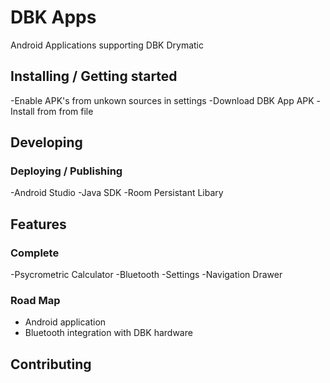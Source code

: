# DBK Apps

Android Applications supporting DBK Drymatic

## Installing / Getting started
-Enable APK's from unkown sources in settings
-Download DBK App APK
-Install from from file


## Developing

### Deploying / Publishing
-Android Studio
-Java SDK
-Room Persistant Libary


## Features


### Complete

-Psycrometric Calculator
-Bluetooth
-Settings
-Navigation Drawer

### Road Map

- Android application
- Bluetooth integration with DBK hardware

## Contributing

